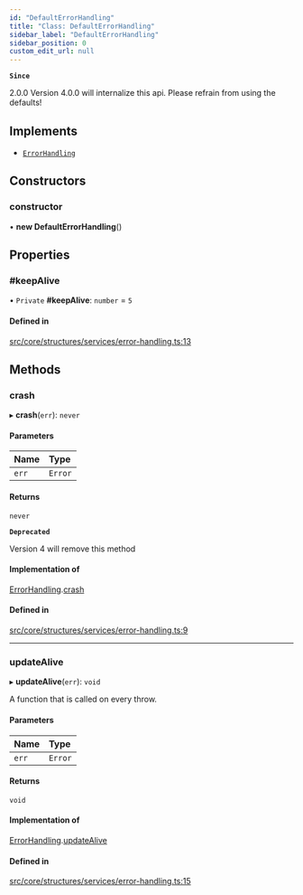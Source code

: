 ```yaml
---
id: "DefaultErrorHandling"
title: "Class: DefaultErrorHandling"
sidebar_label: "DefaultErrorHandling"
sidebar_position: 0
custom_edit_url: null
---
```


**`Since`**

2.0.0
Version 4.0.0 will internalize this api. Please refrain from using the defaults!

## Implements

- [`ErrorHandling`](../interfaces/ErrorHandling.md)

## Constructors

### constructor

• **new DefaultErrorHandling**()

## Properties

### #keepAlive

• `Private` **#keepAlive**: `number` = `5`

#### Defined in

[src/core/structures/services/error-handling.ts:13](https://github.com/sern-handler/handler/blob/a579e27/src/core/structures/services/error-handling.ts#L13)

## Methods

### crash

▸ **crash**(`err`): `never`

#### Parameters

| Name | Type |
| :------ | :------ |
| `err` | `Error` |

#### Returns

`never`

**`Deprecated`**

Version 4 will remove this method

#### Implementation of

[ErrorHandling](../interfaces/ErrorHandling.md).[crash](../interfaces/ErrorHandling.md#crash)

#### Defined in

[src/core/structures/services/error-handling.ts:9](https://github.com/sern-handler/handler/blob/a579e27/src/core/structures/services/error-handling.ts#L9)

___

### updateAlive

▸ **updateAlive**(`err`): `void`

A function that is called on every throw.

#### Parameters

| Name | Type |
| :------ | :------ |
| `err` | `Error` |

#### Returns

`void`

#### Implementation of

[ErrorHandling](../interfaces/ErrorHandling.md).[updateAlive](../interfaces/ErrorHandling.md#updatealive)

#### Defined in

[src/core/structures/services/error-handling.ts:15](https://github.com/sern-handler/handler/blob/a579e27/src/core/structures/services/error-handling.ts#L15)
